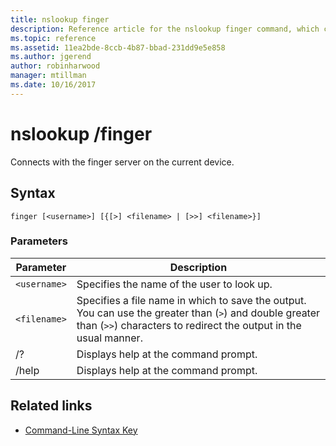 ```yaml
---
title: nslookup finger
description: Reference article for the nslookup finger command, which connects with the finger server on the current device.
ms.topic: reference
ms.assetid: 11ea2bde-8ccb-4b87-bbad-231dd9e5e858
ms.author: jgerend
author: robinharwood
manager: mtillman
ms.date: 10/16/2017
---
```


# nslookup /finger

Connects with the finger server on the current device.

## Syntax

```
finger [<username>] [{[>] <filename> | [>>] <filename>}]
```

### Parameters

| Parameter | Description |
| --------- | ----------- |
| `<username>` | Specifies the name of the user to look up. |
| `<filename>` | Specifies a file name in which to save the output. You can use the greater than (`>`) and double greater than (`>>`) characters to redirect the output in the usual manner. |
| /? | Displays help at the command prompt. |
| /help | Displays help at the command prompt. |

## Related links

- [Command-Line Syntax Key](command-line-syntax-key.md)
